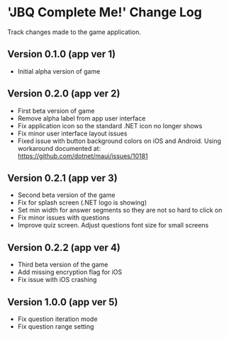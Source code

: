 # 'JBQ Complete Me!' Change Log

Track changes made to the game application.

## Version 0.1.0 (app ver 1)

- Initial alpha version of game

## Version 0.2.0 (app ver 2)

- First beta version of game
- Remove alpha label from app user interface
- Fix application icon so the standard .NET icon no longer shows
- Fix minor user interface layout issues
- Fixed issue with button background colors on iOS and Android.  Using workaround documented at: https://github.com/dotnet/maui/issues/10181

## Version 0.2.1 (app ver 3)
- Second beta version of the game
- Fix for splash screen (.NET logo is showing)
- Set min width for answer segments so they are not so hard to click on
- Fix minor issues with questions
- Improve quiz screen. Adjust questions font size for small screens

## Version 0.2.2 (app ver 4)
- Third beta version of the game
- Add missing encryption flag for iOS
- Fix issue with iOS crashing

## Version 1.0.0 (app ver 5)
- Fix question iteration mode
- Fix question range setting